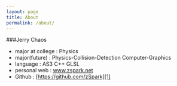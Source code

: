 ```yaml
---
layout: page
title: About
permalink: /about/
---
```


###Jerry Chaos

* major at college : Physics
* major(future) : Physics-Collision-Detection Computer-Graphics
* language : AS3 C++ GLSL
* personal web : www.zspark.net
* Github : [https://github.com/zSpark][1]


[1]:https://github.com/zSpark
